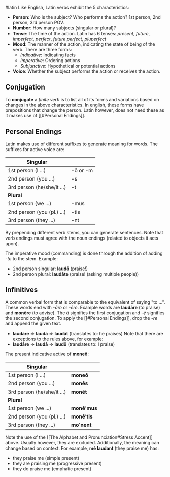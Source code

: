 #latin 
Like English, Latin verbs exhibit the 5 characteristics:
- **Person**: Who is the subject? Who performs the action? 1st person, 2nd person, 3rd person POV.
- **Number**: How many subjects (singular or plural)?
- **Tense**: The time of the action. Latin has 6 tenses: *present*, *future*, *imperfect*, *perfect*, *future perfect*, *pluperfect*
- **Mood**: The manner of the action, indicating the state of being of the verb. There are three forms:
	- *Indicative*: Indicating facts
	- *Imperative*: Ordering actions
	- *Subjunctive*: Hypothetical or potential actions
- **Voice**: Whether the subject performs the action or receives the action.
## Conjugation
To **conjugate** a *finite verb* is to list all of its forms and variations based on changes in the above characteristics. In english, these forms have prepositions that change the person. Latin however, does not need these as it makes use of [[#Personal Endings]].
## Personal Endings
Latin makes use of different suffixes to generate meaning for words. The suffixes for active voice are:

| **Singular**               |          |
| -------------------------- | -------- |
| 1st person (I ...)         | -ō or -m |
| 2nd person (you ...)       | -s       |
| 3rd person (he/she/it ...) | -t       |
| **Plural**                 |          |
| 1st person (we ...)        | -mus     |
| 2nd person (you (pl.) ...) | -tis     |
| 3rd person (they ...)      | -nt      |
By prepending different verb stems, you can generate sentences. Note that verb endings must agree with the noun endings (related to objects it acts upon).

The imperative mood (commanding) is done through the addition of adding *-te* to the stem. Example:
- 2nd person singular: **laudā** (praise!)
- 2nd person plural: **laudāte** (praise! (asking multiple people))
## Infinitives
A common verbal form that is comparable to the equivalent of saying "to ...". These words end with *-āre* or *-ēre*. Example words are **laudāre** (to praise) and **monēre** (to advise). The *ā* signifies the first conjugation and *-ē* signifies the second conjugation. To apply the [[#Personal Endings]], drop the *-re* and append the given text.
- **laudāre** => **laudā** => **laudāt** (translates to: he praises)
Note that there are exceptions to the rules above, for example:
- **laudāre** => **laudā** => **laudō** (translates to: I praise)

The present indicative active of **moneō**:

| **Singular**               |              |
| -------------------------- | ------------ |
| 1st person (I ...)         | **moneō**    |
| 2nd person (you ...)       | **monēs**    |
| 3rd person (he/she/it ...) | **monēt**    |
| **Plural**                 |              |
| 1st person (we ...)        | **monēʻmus** |
| 2nd person (you (pl.) ...) | **monēʻtis** |
| 3rd person (they ...)      | **moʻnent**  |
Note the use of the [[The Alphabet and Pronunciation#Stress Accent]] above. Usually however, they are excluded. Additionally, the meaning can change based on context. For example, **mē laudant** (they praise me) has:
- they praise me (simple present)
- they are praising me (progressive present)
- they do praise me (emphatic present)


